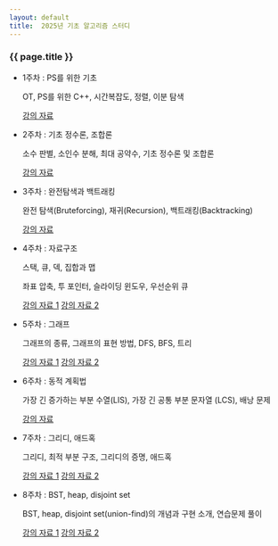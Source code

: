 ```yaml
---
layout: default
title:  2025년 기초 알고리즘 스터디
---
```

### {{ page.title }}

- 1주차 : PS를 위한 기초

  OT, PS를 위한 C++, 시간복잡도, 정렬, 이분 탐색

  [강의 자료](https://drive.google.com/file/d/1OFmLb8VpJYY9okBsvQ4k3YrQfsrS48_A/view?usp=sharing)
- 2주차 : 기초 정수론, 조합론

  소수 판별, 소인수 분해, 최대 공약수, 기초 정수론 및 조합론

  [강의 자료](https://drive.google.com/file/d/1b9RC0XI24kySPQTkjT9UsntkXowru3ea/view?usp=sharing)

- 3주차 : 완전탐색과 백트래킹

  완전 탐색(Bruteforcing), 재귀(Recursion), 백트래킹(Backtracking)

  [강의 자료](https://drive.google.com/file/d/197xzlzsTVqVQNjyF9LE-Ot1jV0wgh5aZ/view?usp=sharing)

- 4주차 : 자료구조

  스택, 큐, 덱, 집합과 맵
  
  좌표 압축, 투 포인터, 슬라이딩 윈도우, 우선순위 큐

  [강의 자료 1](https://drive.google.com/file/d/1nb2UhXTUQlZ6jjUciL8CVy-khp0QvOQ8/view?usp=sharing)
  [강의 자료 2](https://drive.google.com/file/d/10MAIuD2VpNQ_TFH85k9Z9P3SY0XJRBTt/view?usp=sharing)

- 5주차 : 그래프

  그래프의 종류, 그래프의 표현 방법, DFS, BFS, 트리

  [강의 자료 1](https://drive.google.com/file/d/1UQs-yyMhlBuAsKwAYkqNU0srSGibTkwW/view?usp=sharing)
  [강의 자료 2](https://drive.google.com/file/d/1vKwI2UVlnRRCPygjJUWLJMVEKkwcDnn4/view?usp=sharing)

- 6주차 : 동적 계획법

  가장 긴 증가하는 부분 수열(LIS), 가장 긴 공통 부분 문자열 (LCS), 배낭 문제

  [강의 자료](https://drive.google.com/file/d/1CVmaD9Ukt44OkIlXYTrOQ12qlzBWBlqm/view?usp=drive_link)

- 7주차 : 그리디, 애드혹

  그리디, 최적 부분 구조, 그리디의 증명, 애드혹

  [강의 자료 1](https://drive.google.com/file/d/1RfsNi_wvzfOFXz3cfSDw7oktTXONUQDZ/view?usp=sharing)    [강의 자료 2](https://drive.google.com/file/d/1Jvp1HK5hbYUxb3Kf_ltt8V1_aguLKxaN/view?usp=sharing)

- 8주차 : BST, heap, disjoint set

  BST, heap, disjoint set(union-find)의 개념과 구현 소개, 연습문제 풀이

  [강의 자료 1](https://drive.google.com/file/d/1Mw51iob5qc34XHxij_ZREps6BDZJbNt8/view?usp=sharing)
  [강의 자료 2](https://drive.google.com/file/d/1j3eoeZ0-FmAW4J53ncYPC1wfuir0xmui/view?usp=sharing)